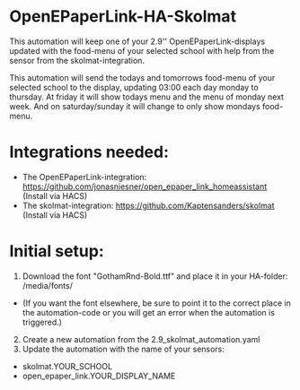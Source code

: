 # OpenEPaperLink-HA-Skolmat
This automation will keep one of your 2.9'' OpenEPaperLink-displays updated with the food-menu of your selected school with help from the sensor from the skolmat-integration.

This automation will send the todays and tomorrows food-menu of your selected school to the display, updating 03:00 each day monday to thursday.
At friday it will show todays menu and the menu of monday next week. And on saturday/sunday it will change to only show mondays food-menu.

# Integrations needed:
* The OpenEPaperLink-integration: https://github.com/jonasniesner/open_epaper_link_homeassistant (Install via HACS)
* The skolmat-integration: https://github.com/Kaptensanders/skolmat (Install via HACS)

# Initial setup:
1. Download the font "GothamRnd-Bold.ttf" and place it in your HA-folder: /media/fonts/
* (If you want the font elsewhere, be sure to point it to the correct place in the automation-code or you will get an error when the automation is triggered.)  
2. Create a new automation from the 2.9_skolmat_automation.yaml   
3. Update the automation with the name of your sensors:
* skolmat.YOUR_SCHOOL
* open_epaper_link.YOUR_DISPLAY_NAME
